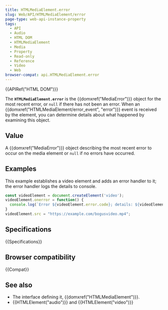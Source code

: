```yaml
---
title: HTMLMediaElement.error
slug: Web/API/HTMLMediaElement/error
page-type: web-api-instance-property
tags:
  - API
  - Audio
  - HTML DOM
  - HTMLMediaElement
  - Media
  - Property
  - Read-only
  - Reference
  - Video
  - Web
browser-compat: api.HTMLMediaElement.error
---
```

{{APIRef("HTML DOM")}}

The **`HTMLMediaElement.error`** is the
{{domxref("MediaError")}} object for the most recent error, or `null` if
there has not been an error. When an {{domxref("HTMLMediaElement/error_event", "error")}} event is received by the
element, you can determine details about what happened by examining this object.

## Value

A {{domxref("MediaError")}} object describing the most recent error to occur on the
media element or `null` if no errors have occurred.

## Examples

This example establishes a video element and adds an error handler to it; the error
handler logs the details to console.

```js
const videoElement = document.createElement('video');
videoElement.onerror = function() {
  console.log(`Error ${videoElement.error.code}; details: ${videoElement.error.message}`);
}
videoElement.src = "https://example.com/bogusvideo.mp4";
```

## Specifications

{{Specifications}}

## Browser compatibility

{{Compat}}

## See also

- The interface defining it, {{domxref("HTMLMediaElement")}}.
- {{HTMLElement("audio")}} and {{HTMLElement("video")}}
